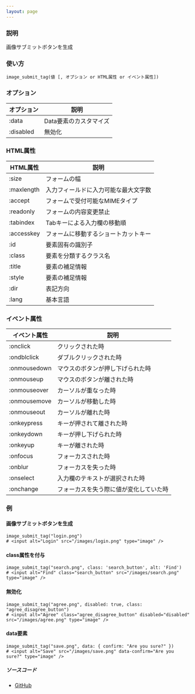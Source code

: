 ```yaml
---
layout: page
---
```

### 説明
画像サブミットボタンを生成

### 使い方
    image_submit_tag(値 [, オプション or HTML属性 or イベント属性])

### オプション

オプション     | 説明
----------|--------------
:data     | Data要素のカスタマイズ
:disabled | 無効化

### HTML属性

HTML属性      | 説明
-----------|-------------------
:size      | フォームの幅
:maxlength | 入力フィールドに入力可能な最大文字数
:accept    | フォームで受付可能なMIMEタイプ
:readonly  | フォームの内容変更禁止
:tabindex  | Tabキーによる入力欄の移動順
:accesskey | フォームに移動するショートカットキー
:id        | 要素固有の識別子
:class     | 要素を分類するクラス名
:title     | 要素の補足情報
:style     | 要素の補足情報
:dir       | 表記方向
:lang      | 基本言語

### イベント属性

イベント属性     | 説明
-------------|--------------------
:onclick     | クリックされた時
:ondblclick  | ダブルクリックされた時
:onmousedown | マウスのボタンが押し下げられた時
:onmouseup   | マウスのボタンが離された時
:onmouseover | カーソルが重なった時
:onmousemove | カーソルが移動した時
:onmouseout  | カーソルが離れた時
:onkeypress  | キーが押されて離された時
:onkeydown   | キーが押し下げられた時
:onkeyup     | キーが離された時
:onfocus     | フォーカスされた時
:onblur      | フォーカスを失った時
:onselect    | 入力欄のテキストが選択された時
:onchange    | フォーカスを失う際に値が変化していた時

### 例
#### 画像サブミットボタンを生成
    image_submit_tag("login.png")
    # <input alt="Login" src="/images/login.png" type="image" />

#### class属性を付与
    image_submit_tag("search.png", class: 'search_button', alt: 'Find')
    # <input alt="Find" class="search_button" src="/images/search.png" type="image" />

#### 無効化
    image_submit_tag("agree.png", disabled: true, class: "agree_disagree_button")
    # <input alt="Agree" class="agree_disagree_button" disabled="disabled" src="/images/agree.png" type="image" />

#### data要素
    image_submit_tag("save.png", data: { confirm: "Are you sure?" })
    # <input alt="Save" src="/images/save.png" data-confirm="Are you sure?" type="image" />

##### ソースコード
* [GitHub](https://github.com/rails/rails/blob/f33d52c95217212cbacc8d5e44b5a8e3cdc6f5b3/actionview/lib/action_view/helpers/form_tag_helper.rb#L555)